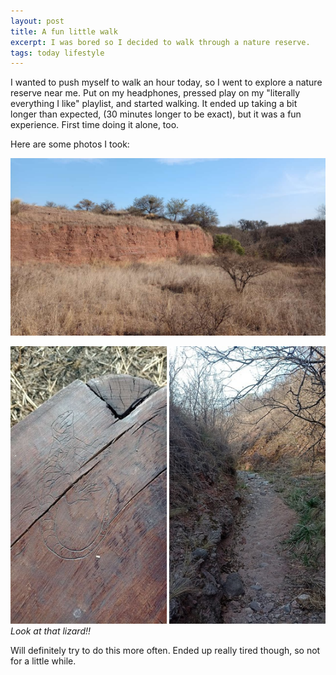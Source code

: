 ```yaml
---
layout: post
title: A fun little walk
excerpt: I was bored so I decided to walk through a nature reserve.
tags: today lifestyle
---
```


I wanted to push myself to walk an hour today, so I went to explore a nature reserve near me. Put on my headphones, pressed play on my "literally everything I like" playlist, and started walking. It ended up taking a bit longer than expected, (30 minutes longer to be exact), but it was a fun experience. First time doing it alone, too.

Here are some photos I took:

![A hill](../assets/images/2024-09-07-walking-through-a-nature-reserve/IMG-20240907-WA0058.jpg)

![A lizard carved into a bench and a small dirt hallway](../assets/images/2024-09-07-walking-through-a-nature-reserve/IMG-20240907-WA0052.png)
_Look at that lizard!!_


Will definitely try to do this more often. Ended up really tired though, so not for a little while.
